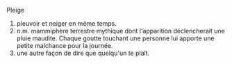 ﻿Pleige

1. pleuvoir et neiger en même temps.
2. n.m. mammiphère terrestre mythique dont l'apparition déclencherait une pluie maudite. Chaque goutte touchant une personne lui apporte une petite malchance pour la journée.
3. une autre façon de dire que quelqu'un te plaît.
